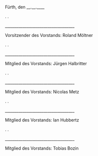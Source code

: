 




Fürth, den \_\_.\_\_.\_\_\_\_

.
.



\_\_\_\_\_\_\_\_\_\_\_\_\_\_\_\_\_\_\_\_\_\_\_\_\_\_\_\_\_\_\_\_\_\_\_\_

Vorsitzender des Vorstands: Roland Möltner

.
.


\_\_\_\_\_\_\_\_\_\_\_\_\_\_\_\_\_\_\_\_\_\_\_\_\_\_\_\_\_\_\_\_\_\_\_\_

Mitglied des Vorstands: Jürgen Halbritter

.
.


\_\_\_\_\_\_\_\_\_\_\_\_\_\_\_\_\_\_\_\_\_\_\_\_\_\_\_\_\_\_\_\_\_\_\_\_

Mitglied des Vorstands: Nicolas Metz


.
.


\_\_\_\_\_\_\_\_\_\_\_\_\_\_\_\_\_\_\_\_\_\_\_\_\_\_\_\_\_\_\_\_\_\_\_\_

Mitglied des Vorstands: Ian Hubbertz


.
.


\_\_\_\_\_\_\_\_\_\_\_\_\_\_\_\_\_\_\_\_\_\_\_\_\_\_\_\_\_\_\_\_\_\_\_\_

Mitglied des Vorstands: Tobias Bozin
